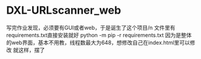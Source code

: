# DXL-URLscanner_web
写完作业发现，必须要有GUI或者web，于是诞生了这个项目/n
文件里有requirements.txt直接安装就好
python -m pip -r requirements.txt
因为是整体的web界面，基本不用教，线程数最大为648，想修改自己在index.html里可以修改
就这样，摆了
